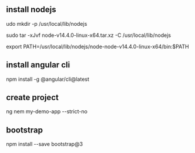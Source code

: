 ## install nodejs

udo mkdir -p /usr/local/lib/nodejs

sudo tar -xJvf node-v14.4.0-linux-x64.tar.xz -C /usr/local/lib/nodejs

export PATH=/usr/local/lib/nodejs/node-node-v14.4.0-linux-x64/bin:$PATH

## install angular cli
npm install -g @angular/cli@latest

## create project
ng nem my-demo-app --strict-no

## bootstrap
npm install --save bootstrap@3
